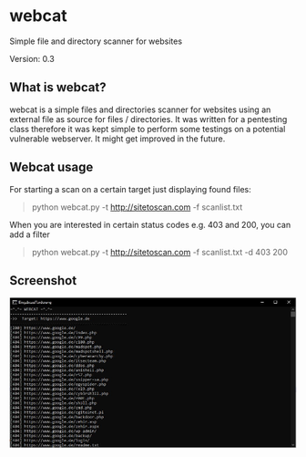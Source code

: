 # webcat
Simple file and directory scanner for websites

Version: 0.3 

## What is webcat?

webcat is a simple files and directories scanner for websites using an external file as source for files / directories. It was written for a pentesting class therefore it was kept simple to perform some testings on a potential vulnerable webserver. It might get improved in the future.

## Webcat usage

For starting a scan on a certain target just displaying found files:

> python webcat.py -t http://sitetoscan.com -f scanlist.txt

When you are interested in certain status codes e.g. 403 and 200, you can add a filter

> python webcat.py -t http://sitetoscan.com -f scanlist.txt -d 403 200

## Screenshot

![Screenshot](https://github.com/pbkangafoo/webcat/blob/main/webcat_screenshot.jpg "webcat screenshot")
